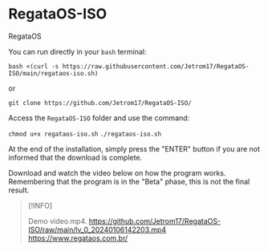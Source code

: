 # RegataOS-ISO
RegataOS

You can run directly in your `bash` terminal:

```
bash <(curl -s https://raw.githubusercontent.com/Jetrom17/RegataOS-ISO/main/regataos-iso.sh)
```

or

```
git clone https://github.com/Jetrom17/RegataOS-ISO/
```
Access the `RegataOS-ISO` folder and use the command:

`chmod u+x regataos-iso.sh`
`./regataos-iso.sh`

At the end of the installation, simply press the "ENTER" button if you are not informed that the download is complete.

Download and watch the video below on how the program works. Remembering that the program is in the "Beta" phase, this is not the final result.

> [!INFO]
> 
> Demo video.mp4.
> https://github.com/Jetrom17/RegataOS-ISO/raw/main/lv_0_20240106142203.mp4
> https://www.regataos.com.br/
